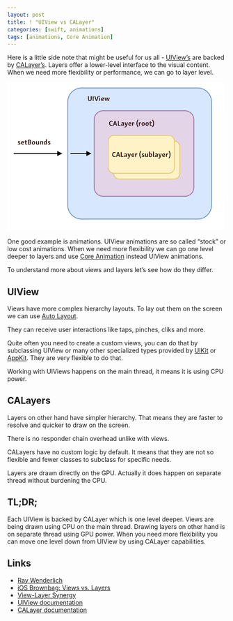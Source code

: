 ```yaml
---
layout: post
title: ! "UIView vs CALayer"
categories: [swift, animations]
tags: [animations, Core Animation]
---
```


Here is a little side note that might be useful for us all - [UIView’s](https://developer.apple.com/documentation/uikit/uiview) are backed by [CALayer’s](https://developer.apple.com/documentation/quartzcore/calayer). Layers offer a lower-level interface to the visual content. When we need more flexibility or performance, we can go to layer level.

<!--more-->

![Each UIView has an assigned layer](/assets/img/uiview-calayer.png)

One good example is animations. UIView animations are so called “stock” or low cost animations. When we need more flexibility we can go one level deeper to layers and use [Core Animation]() instead UIView animations.

To understand more about views and layers let’s see how do they differ.

## UIView

Views have more complex hierarchy layouts. To lay out them on the screen we can use [Auto Layout](https://developer.apple.com/library/archive/documentation/UserExperience/Conceptual/AutolayoutPG/index.html).

They can receive user interactions like taps, pinches, cliks and more.

Quite often you need to create a custom views, you can do that by subclassing UIView or many other specialized types provided by [UIKit](https://developer.apple.com/documentation/uikit) or [AppKit](https://developer.apple.com/documentation/appkit). They are very flexible to do that.

Working with UIViews happens on the main thread, it means it is using CPU power.

## CALayers

Layers on other hand have simpler hierarchy. That means they are faster to resolve and quicker to draw on the screen.

There is no responder chain overhead unlike with views.

CALayers have no custom logic by default. It means that they are not so flexible and fewer classes to subclass for specific needs.

Layers are drawn directly on the GPU. Actually it does happen on separate thread without burdening the CPU.

## TL;DR;

Each UIView is backed by CALayer which is one level deeper. Views are being drawn using CPU on the main thread. Drawing layers on other hand is on separate thread using GPU power. When you need more flexibility you can move one level down from UIView by using CALayer capabilities.

## Links

* [Ray Wenderlich](https://www.raywenderlich.com/402-calayer-tutorial-for-ios-getting-started)
* [iOS Brownbag: Views vs. Layers](https://dzone.com/articles/ios-brownbag-views-vs-layers)
* [View-Layer Synergy](https://www.objc.io/issues/12-animations/view-layer-synergy/)
* [UIView documentation](https://developer.apple.com/documentation/uikit/uiview)
* [CALayer documentation](https://developer.apple.com/documentation/quartzcore/calayer)
